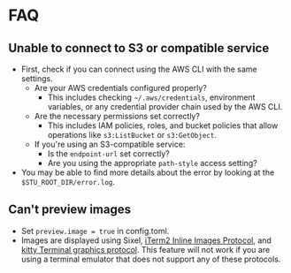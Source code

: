 # FAQ

## Unable to connect to S3 or compatible service

- First, check if you can connect using the AWS CLI with the same settings.
  - Are your AWS credentials configured properly?
    - This includes checking `~/.aws/credentials`, environment variables, or any credential provider chain used by the AWS CLI.
  - Are the necessary permissions set correctly?
    - This includes IAM policies, roles, and bucket policies that allow operations like `s3:ListBucket` or `s3:GetObject`.
  - If you're using an S3-compatible service:
    - Is the `endpoint-url` set correctly?
    - Are you using the appropriate `path-style` access setting?
- You may be able to find more details about the error by looking at the `$STU_ROOT_DIR/error.log`.

## Can't preview images

- Set `preview.image = true` in config.toml.
- Images are displayed using Sixel, [iTerm2 Inline Images Protocol](https://iterm2.com/documentation-images.html), and [kitty Terminal graphics protocol](https://sw.kovidgoyal.net/kitty/graphics-protocol/). This feature will not work if you are using a terminal emulator that does not support any of these protocols.
